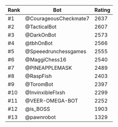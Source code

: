 Rank|Bot|Rating
---|---|---
#1|@CourageousCheckmate7|2637
#2|@TacticalBot|2607
#3|@DarkOnBot|2573
#4|@tbhOnBot|2566
#5|@Speeedrunchessgames|2555
#6|@MaggiChess16|2540
#7|@PINEAPPLEMASK|2489
#8|@RaspFish|2403
#9|@ToromBot|2397
#10|@InvinxibleFlxsh|2299
#11|@VEER-OMEGA-BOT|2252
#12|@is_BOSS|1903
#13|@pawnrobot|1329
